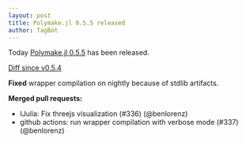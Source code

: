 ```yaml
---
layout: post
title: Polymake.jl 0.5.5 released
author: TagBot
---
```


Today [Polymake.jl 0.5.5](https://github.com/oscar-system/Polymake.jl/releases/tag/v0.5.5) has
been released.

[Diff since v0.5.4](https://github.com/oscar-system/Polymake.jl/compare/v0.5.4...v0.5.5)

**Fixed** wrapper compilation on nightly because of stdlib artifacts.

**Merged pull requests:**
- IJulia: Fix threejs visualization (#336) (@benlorenz)
- github actions: run wrapper compilation with verbose mode (#337) (@benlorenz)
